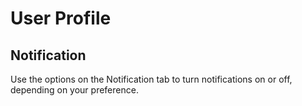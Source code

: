 # User Profile
## Notification

Use the options on the Notification tab to turn notifications on or off, depending on your preference.